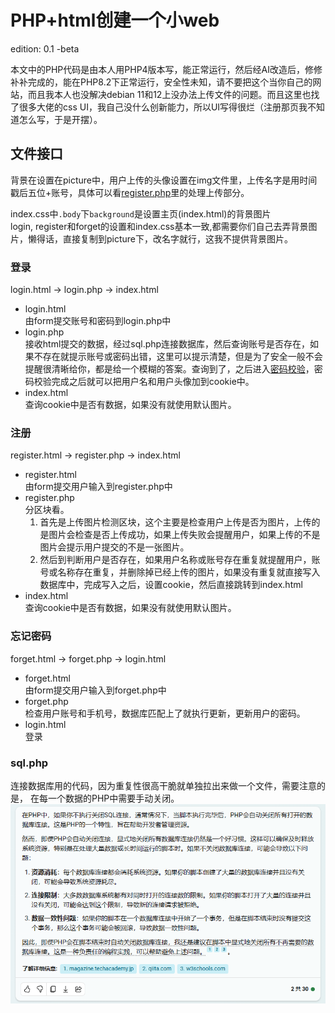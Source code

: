 # PHP+html创建一个小web

edition: 0.1 -beta

本文中的PHP代码是由本人用PHP4版本写，能正常运行，然后经AI改造后，修修补补完成的，能在PHP8.2下正常运行，安全性未知，请不要把这个当你自己的网站，而且我本人也没解决debian 11和12上没办法上传文件的问题。而且这里也找了很多大佬的css UI，我自己没什么创新能力，所以UI写得很烂（注册那页我不知道怎么写，于是开摆）。

## 文件接口  
背景在设置在picture中，用户上传的头像设置在img文件里，上传名字是用时间戳后五位+账号，具体可以看[register.php](./php/register.php)里的处理上传部分。

index.css中`.body`下`background`是设置主页(index.html)的背景图片  
login, register和forget的设置和index.css基本一致,都需要你们自己去弄背景图片，懒得话，直接复制到picture下，改名字就行，这我不提供背景图片。

### 登录  
login.html -> login.php -> index.html  
- login.html  
    由form提交账号和密码到login.php中
- login.php  
    接收html提交的数据，经过sql.php连接数据库，然后查询账号是否存在，如果不存在就提示账号或密码出错，这里可以提示清楚，但是为了安全一般不会提醒很清晰给你，都是给一个模糊的答案。查询到了，之后进入<span title="为什么不直接用账号和密码查询的原因是我给密码加密，直接用明码查询能查到，那加密的意义是什么。">[密码校验](#)</span>，密码校验完成之后就可以把用户名和用户头像加到cookie中。
- index.html  
    查询cookie中是否有数据，如果没有就使用默认图片。

### 注册
register.html -> register.php -> index.html
- register.html  
    由form提交用户输入到register.php中
- register.php  
    分区块看。  
    1. 首先是上传图片检测区块，这个主要是检查用户上传是否为图片，上传的是图片会检查是否上传成功，如果上传失败会提醒用户，如果上传的不是图片会提示用户提交的不是一张图片。  
    2. 然后到判断用户是否存在，如果用户名称或账号存在重复就提醒用户，账号或名称存在重复，并删除掉已经上传的图片，如果没有重复就直接写入数据库中，完成写入之后，设置cookie，然后直接跳转到index.html
- index.html  
    查询cookie中是否有数据，如果没有就使用默认图片。

### 忘记密码
forget.html -> forget.php -> login.html  
- forget.html  
    由form提交用户输入到forget.php中
- forget.php  
    检查用户账号和手机号，数据库匹配上了就执行更新，更新用户的密码。
- login.html  
    登录

### sql.php
连接数据库用的代码，因为重复性很高干脆就单独拉出来做一个文件，需要注意的是， 在每一个数据的PHP中需要手动关闭。
![后果](/img/php不执行关闭sql连接的后果.png)